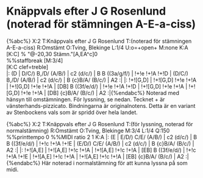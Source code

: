 # Knäppvals efter J G Rosenlund (noterad för stämningen A-E-a-ciss)

{%abc%}
X:2
T:Knäppvals efter J G Rosenlund
T:(noterad för stämningen A-E-a-ciss)
R:Omstämt
O:Tving, Blekinge
L:1/4
U:o=+open+
M:none
K:A
[K:C]
%
"@-20,30 Stämn."[A,EA^c]0 \
%%staffbreak
[M:3/4]\
[K:C clef=treble]\
|: (D | D/C/) B,/D/ (A/B/) | c2 (d/c/) | B B ((3a/g/f/) | !+!e !+!A !+!D |
       (D/C/) B,/D/ (A/B/) | c2 (d/c/) | B {c}B/A/ (B/c/) | A2 :|
|: !+![G,D] | !+![G,D] !+!e !+!A | !+![G,D] !+!e !+!A | [DB] B ((3f/e/d/) | !+!e !+!A !+!D |
   !+![G,D] !+!e !+!A | !+![G,D] !+!e !+!A | [DB] {c}B/A/ (B/c/) | A2 :|{%endabc%}
Noterad med hänsyn till omstämningen.  För lyssning, se nedan.
Tecknet + är vänsterhands-pizzicato.
Bindningarna är originalnotens.
Detta är en variant av Stenbockens vals som är spridd över hela landet.

{%abc%}
X:2
T:Knäppvals efter J G Rosenlund
T:(för lyssning, noterad för normalstämning)
R:Omstämt
O:Tving, Blekinge
M:3/4
L:1/4
Q:150
%%printtempo 0
%%MIDI ratio 2 1
K:A
|: (E | E/D/) C/E/ (A/B/) | c2 (d/c/) | B B ((3f/e/d/) | !+!c !+!A !+!E |
       (E/D/) C/E/ (A/B/) | c2 (d/c/) | B {c}B/A/ (B/c/) | A2 :|
|: !+![A,E] | !+![A,E] !+!c !+!A | !+![A,E] !+!c !+!A | [EB] B ((3f/e/d/) | !+!c !+!A !+!E |
   !+![A,E] !+!c !+!A | !+![A,E] !+!c !+!A | [EB] {c}B/A/ (B/c/) | A2 :|
{%endabc%}
Här noterad i normalstämning för att kunna lyssna på som midi.

